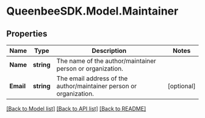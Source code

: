 
# QueenbeeSDK.Model.Maintainer

## Properties

Name | Type | Description | Notes
------------ | ------------- | ------------- | -------------
**Name** | **string** | The name of the author/maintainer person or organization. | 
**Email** | **string** | The email address of the author/maintainer person or organization. | [optional] 

[[Back to Model list]](../README.md#documentation-for-models)
[[Back to API list]](../README.md#documentation-for-api-endpoints)
[[Back to README]](../README.md)

